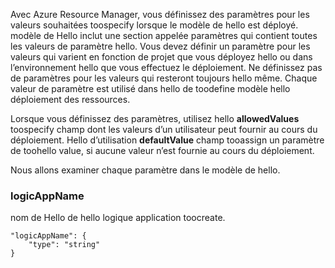 Avec Azure Resource Manager, vous définissez des paramètres pour les valeurs souhaitées toospecify lorsque le modèle de hello est déployé. modèle de Hello inclut une section appelée paramètres qui contient toutes les valeurs de paramètre hello.
Vous devez définir un paramètre pour les valeurs qui varient en fonction de projet que vous déployez hello ou dans l’environnement hello que vous effectuez le déploiement. Ne définissez pas de paramètres pour les valeurs qui resteront toujours hello même. Chaque valeur de paramètre est utilisé dans hello de toodefine modèle hello déploiement des ressources. 

Lorsque vous définissez des paramètres, utilisez hello **allowedValues** toospecify champ dont les valeurs d’un utilisateur peut fournir au cours du déploiement. Hello d’utilisation **defaultValue** champ tooassign un paramètre de toohello value, si aucune valeur n’est fournie au cours du déploiement.

Nous allons examiner chaque paramètre dans le modèle de hello.

### <a name="logicappname"></a>logicAppName
nom de Hello de hello logique application toocreate.

    "logicAppName": {
        "type": "string"
    }
